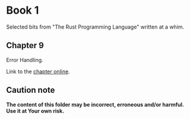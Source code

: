 # Book 1

Selected bits from "The Rust Programming Language" written at a whim.

## Chapter 9

Error Handling.

Link to the [chapter online](https://doc.rust-lang.org/book/ch09-00-error-handling.html).

## Caution note

**The content of this folder may be incorrect, erroneous and/or harmful. Use it at Your own risk.**
